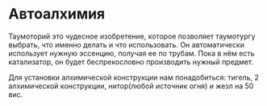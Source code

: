 # Автоалхимия

Таумоторий это чудесное изобретение, которое позволяет таумотургу выбрать, что именно делать и что использовать. Он автоматически использует нужную эссенцию, получая ее по трубам. Пока в нём есть катализатор, он будет беспрекословно производить нужный предмет.

Для установки алхимической конструкции нам понадобиться: тигель, 2 алхимической конструкции, нитор(любой источник огня) и жезл на 50 вис.

